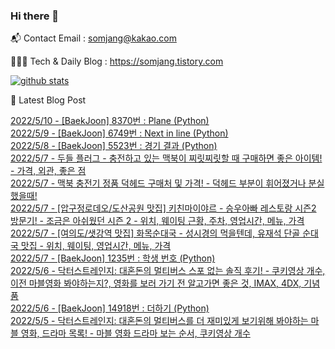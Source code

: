 ### Hi there 👋

📬  Contact Email : somjang@kakao.com

👨🏻‍💻  Tech & Daily Blog : https://somjang.tistory.com

[![github stats](https://github-readme-stats.vercel.app/api?username=SOMJANG&show_icons=true&hide_border=False)](https://somjang.tistory.com)

🤩 Latest Blog Post

[2022/5/10 - [BaekJoon] 8370번 : Plane (Python)](https://somjang.tistory.com/entry/BaekJoon-8370%EB%B2%88-Plane-Python) <br>
[2022/5/9 - [BaekJoon] 6749번 : Next in line (Python)](https://somjang.tistory.com/entry/BaekJoon-6749%EB%B2%88-Next-in-line-Python) <br>
[2022/5/8 - [BaekJoon] 5523번 : 경기 결과 (Python)](https://somjang.tistory.com/entry/BaekJoon-5523%EB%B2%88-%EA%B2%BD%EA%B8%B0-%EA%B2%B0%EA%B3%BC-Python) <br>
[2022/5/7 - 두들 플러그 - 충전하고 있는 맥북이 찌릿찌릿할 때 구매하면 좋은 아이템! - 가격, 외관, 좋은 점](https://somjang.tistory.com/entry/%EB%91%90%EB%93%A4-%ED%94%8C%EB%9F%AC%EA%B7%B8-%EC%B6%A9%EC%A0%84%ED%95%98%EA%B3%A0-%EC%9E%88%EB%8A%94-%EB%A7%A5%EB%B6%81%EC%9D%B4-%EC%B0%8C%EB%A6%BF%EC%B0%8C%EB%A6%BF%ED%95%A0-%EB%95%8C-%EA%B5%AC%EB%A7%A4%ED%95%98%EB%A9%B4-%EC%A2%8B%EC%9D%80-%EC%95%84%EC%9D%B4%ED%85%9C-%EA%B0%80%EA%B2%A9-%EC%99%B8%EA%B4%80-%EC%A2%8B%EC%9D%80-%EC%A0%90) <br>
[2022/5/7 - 맥북 충전기 정품 덕헤드 구매처 및 가격! - 덕헤드 부분이 휘어졌거나 분실했을때!](https://somjang.tistory.com/entry/%EB%A7%A5%EB%B6%81-%EC%B6%A9%EC%A0%84%EA%B8%B0-%EC%A0%95%ED%92%88-%EB%8D%95%ED%97%A4%EB%93%9C-%EA%B5%AC%EB%A7%A4%EC%B2%98-%EB%B0%8F-%EA%B0%80%EA%B2%A9-%EB%8D%95%ED%97%A4%EB%93%9C-%EB%B6%80%EB%B6%84%EC%9D%B4-%ED%9C%98%EC%96%B4%EC%A1%8C%EA%B1%B0%EB%82%98-%EB%B6%84%EC%8B%A4%ED%96%88%EC%9D%84%EB%95%8C) <br>
[2022/5/7 - [압구정로데오/도산공원 맛집] 키친마이야르 - 승우아빠 레스토랑 시즌2 방문기! - 조금은 아쉬웠던 시즌 2 - 위치, 웨이팅 근황, 주차, 영업시간, 메뉴, 가격](https://somjang.tistory.com/entry/%EC%95%95%EA%B5%AC%EC%A0%95%EB%A1%9C%EB%8D%B0%EC%98%A4%EB%8F%84%EC%82%B0%EA%B3%B5%EC%9B%90-%EB%A7%9B%EC%A7%91-%ED%82%A4%EC%B9%9C%EB%A7%88%EC%9D%B4%EC%95%BC%EB%A5%B4-%EC%8A%B9%EC%9A%B0%EC%95%84%EB%B9%A0-%EB%A0%88%EC%8A%A4%ED%86%A0%EB%9E%91-%EC%8B%9C%EC%A6%8C2-%EB%B0%A9%EB%AC%B8%EA%B8%B0-%EC%A1%B0%EA%B8%88%EC%9D%80-%EC%95%84%EC%89%AC%EC%9B%A0%EB%8D%98-%EC%8B%9C%EC%A6%8C-2-%EC%9C%84%EC%B9%98-%EC%9B%A8%EC%9D%B4%ED%8C%85-%EA%B7%BC%ED%99%A9-%EC%98%81%EC%97%85%EC%8B%9C%EA%B0%84-%EB%A9%94%EB%89%B4-%EA%B0%80%EA%B2%A9) <br>
[2022/5/7 - [여의도/샛강역 맛집] 화목순대국 - 성시경의 먹을텐데, 유재석 단골 순대국 맛집 - 위치, 웨이팅, 영업시간, 메뉴, 가격](https://somjang.tistory.com/entry/%EC%97%AC%EC%9D%98%EB%8F%84%EC%83%9B%EA%B0%95%EC%97%AD-%EB%A7%9B%EC%A7%91-%ED%99%94%EB%AA%A9%EC%88%9C%EB%8C%80%EA%B5%AD-%EC%84%B1%EC%8B%9C%EA%B2%BD%EC%9D%98-%EB%A8%B9%EC%9D%84%ED%85%90%EB%8D%B0-%EC%9C%A0%EC%9E%AC%EC%84%9D-%EB%8B%A8%EA%B3%A8-%EC%88%9C%EB%8C%80%EA%B5%AD-%EB%A7%9B%EC%A7%91-%EC%9C%84%EC%B9%98-%EC%9B%A8%EC%9D%B4%ED%8C%85-%EC%98%81%EC%97%85%EC%8B%9C%EA%B0%84-%EB%A9%94%EB%89%B4-%EA%B0%80%EA%B2%A9) <br>
[2022/5/7 - [BaekJoon] 1235번 : 학생 번호 (Python)](https://somjang.tistory.com/entry/BaekJoon-1235%EB%B2%88-%ED%95%99%EC%83%9D-%EB%B2%88%ED%98%B8-Python) <br>
[2022/5/6 - 닥터스트레인지: 대혼돈의 멀티버스 스포 없는 솔직 후기! - 쿠키영상 개수, 이전 마블영화 봐야하는지?, 영화를 보러 가기 전 알고가면 좋은 것, IMAX, 4DX, 기념품](https://somjang.tistory.com/entry/%EB%8B%A5%ED%84%B0%EC%8A%A4%ED%8A%B8%EB%A0%88%EC%9D%B8%EC%A7%80-%EB%8C%80%ED%98%BC%EB%8F%88%EC%9D%98-%EB%A9%80%ED%8B%B0%EB%B2%84%EC%8A%A4-%EC%8A%A4%ED%8F%AC-%EC%97%86%EB%8A%94-%EC%86%94%EC%A7%81-%ED%9B%84%EA%B8%B0-%EC%BF%A0%ED%82%A4%EC%98%81%EC%83%81-%EA%B0%9C%EC%88%98-%EC%98%81%ED%99%94%EB%A5%BC-%EB%B3%B4%EB%9F%AC-%EA%B0%80%EA%B8%B0-%EC%A0%84-%EC%95%8C%EA%B3%A0%EA%B0%80%EB%A9%B4-%EC%A2%8B%EC%9D%80-%EA%B2%83-IMAX-4DX) <br>
[2022/5/6 - [BaekJoon] 14918번 : 더하기 (Python)](https://somjang.tistory.com/entry/BaekJoon-14918%EB%B2%88-%EB%8D%94%ED%95%98%EA%B8%B0-Python) <br>
[2022/5/5 - 닥터스트레인지: 대혼돈의 멀티버스를 더 재미있게 보기위해 봐야하는 마블 영화, 드라마 목록! - 마블 영화 드라마 보는 순서, 쿠키영상 개수](https://somjang.tistory.com/entry/%EB%8B%A5%ED%84%B0%EC%8A%A4%ED%8A%B8%EB%A0%88%EC%9D%B8%EC%A7%80-%EB%8C%80%ED%98%BC%EB%8F%88%EC%9D%98-%EB%A9%80%ED%8B%B0%EB%B2%84%EC%8A%A4%EB%A5%BC-%EB%8D%94-%EC%9E%AC%EB%AF%B8%EC%9E%88%EA%B2%8C-%EB%B3%B4%EA%B8%B0%EC%9C%84%ED%95%B4-%EB%B4%90%EC%95%BC%ED%95%98%EB%8A%94-%EB%A7%88%EB%B8%94-%EC%98%81%ED%99%94-%EB%93%9C%EB%9D%BC%EB%A7%88-%EB%AA%A9%EB%A1%9D-%EB%A7%88%EB%B8%94-%EC%98%81%ED%99%94-%EB%93%9C%EB%9D%BC%EB%A7%88-%EB%B3%B4%EB%8A%94-%EC%88%9C%EC%84%9C-%EC%BF%A0%ED%82%A4%EC%98%81%EC%83%81-%EA%B0%9C%EC%88%98) <br>
